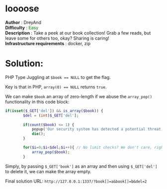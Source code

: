 # loooose

**Author** : DreyAnd    
**Difficulty** : <font color='green'>Easy</font>  
**Description** : Take a peek at our book collection! Grab a few reads, but leave some for others too, okay? Sharing is caring!  
**Infrastructure requirements** : docker, zip

# Solution:

PHP Type Juggling at `$book == NULL` to get the flag. 

Key is that in PHP, `array(0) == NULL` returns `true`.

We can make `$book` an array of zero-length if we abuse the `array_pop()` functionality in this code block:
```php
if(isset($_GET['del']) && is_array($book)) {
        $del = (int)$_GET['del'];
        
        if(count($book) <= 1) {
            popup('Our security system has detected a potential threat, and your actions have been logged.');
            die();
        }

        for($i=0;$i<$del;$i++){ // No limit checks? We don't care, right?
            array_pop($book); 
        }
```

Simply, by passing `$_GET['book']` as an array and then using `$_GET['del']` to delete it, we can make the array empty.

Final solution URL: `http://127.0.0.1:1337/?book[]=a&book[]=b&del=2`

